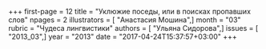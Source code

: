 +++
first-page = 12
title = "Уклюжие поседы, или в поисках пропавших слов"
npages = 2
illustrators = [ "Анастасия Мошина",]
month = "03"
rubric = "Чудеса лингвистики"
authors = [ "Ульяна Сидорова",]
issues = [ "2013_03",]
year = "2013"
date = "2017-04-24T15:37:57+03:00"
+++
